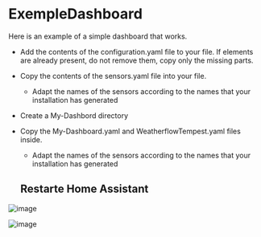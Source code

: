 # ExempleDashboard

Here is an example of a simple dashboard that works.

- Add the contents of the configuration.yaml file to your file. If elements are already present, do not remove them, copy only the missing parts.
- Copy the contents of the sensors.yaml file into your file.
  - Adapt the names of the sensors according to the names that your installation has generated
- Create a My-Dashbord directory
- Copy the My-Dashboard.yaml and WeatherflowTempest.yaml files inside.
  - Adapt the names of the sensors according to the names that your installation has generated
 
  ## Restarte Home Assistant

![image](https://github.com/MichelJourdain/ExempleDashboard/assets/83040228/603e00ee-6929-47ff-a108-942fbab45ed5)


![image](https://github.com/MichelJourdain/ExempleDashboard/assets/83040228/7efefd59-2143-49a7-99dc-7351ab4e1351)
